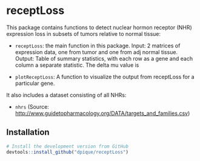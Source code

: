 # receptLoss

This package contains functions to detect nuclear hormon receptor (NHR) expression loss in subsets of tumors relative to normal tissue:

* `receptLoss`: the main function in this package.
Input: 2 matrices of expression data, one from tumor and one from adj normal tissue.
Output: Table of summary statistics, with each row as a gene and each column a separate statistic. The delta mu value is

* `plotReceptLoss`: A function to visualize the output from receptLoss for a particular gene.

It also includes a dataset consisting of all NHRs:

* `nhrs` (Source: http://www.guidetopharmacology.org/DATA/targets_and_families.csv)

## Installation

```R
# Install the development version from GitHub
devtools::install_github("dpique/receptLoss")
```


